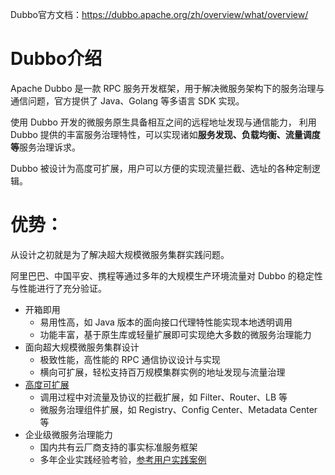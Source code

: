 Dubbo官方文档：https://dubbo.apache.org/zh/overview/what/overview/

# Dubbo介绍
Apache Dubbo 是一款 RPC 服务开发框架，用于解决微服务架构下的服务治理与通信问题，官方提供了 Java、Golang 等多语言 SDK 实现。

使用 Dubbo 开发的微服务原生具备相互之间的远程地址发现与通信能力， 利用 Dubbo 提供的丰富服务治理特性，可以实现诸如**服务发现、负载均衡、流量调度等**服务治理诉求。

Dubbo 被设计为高度可扩展，用户可以方便的实现流量拦截、选址的各种定制逻辑。

# 优势：
从设计之初就是为了解决超大规模微服务集群实践问题。

阿里巴巴、中国平安、携程等通过多年的大规模生产环境流量对 Dubbo 的稳定性与性能进行了充分验证。
- 开箱即用
  - 易用性高，如 Java 版本的面向接口代理特性能实现本地透明调用
  - 功能丰富，基于原生库或轻量扩展即可实现绝大多数的微服务治理能力
- 面向超大规模微服务集群设计
  - 极致性能，高性能的 RPC 通信协议设计与实现
  - 横向可扩展，轻松支持百万规模集群实例的地址发现与流量治理
- [高度可扩展](https://dubbo.apache.org/zh/overview/what/extensibility/)
  - 调用过程中对流量及协议的拦截扩展，如 Filter、Router、LB 等
  - 微服务治理组件扩展，如 Registry、Config Center、Metadata Center 等
- 企业级微服务治理能力
  - 国内共有云厂商支持的事实标准服务框架
  - 多年企业实践经验考验，[参考用户实践案例](https://dubbo.apache.org/zh/users/)